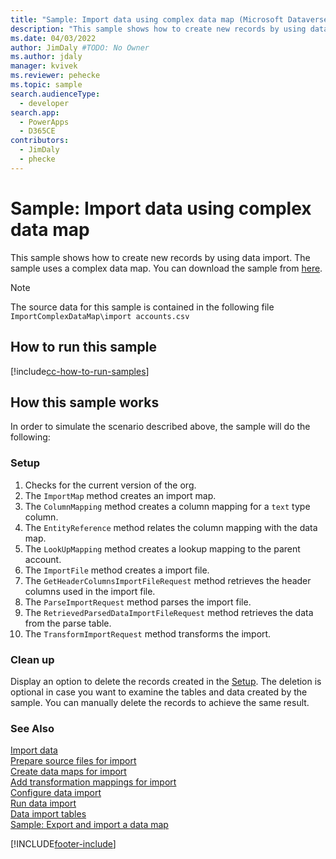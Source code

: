 ```yaml
---
title: "Sample: Import data using complex data map (Microsoft Dataverse) | Microsoft Docs" # Intent and product brand in a unique string of 43-59 chars including spaces
description: "This sample shows how to create new records by using data import" # 115-145 characters including spaces. This abstract displays in the search result.
ms.date: 04/03/2022
author: JimDaly #TODO: No Owner
ms.author: jdaly
manager: kvivek
ms.reviewer: pehecke
ms.topic: sample
search.audienceType:
  - developer
search.app:
  - PowerApps
  - D365CE
contributors:
  - JimDaly
  - phecke
---
```


# Sample: Import data using complex data map

This sample shows how to create new records by using data import. The sample uses a complex data map. You can download the sample from [here](https://github.com/microsoft/PowerApps-Samples/tree/master/dataverse/orgsvc/C%23/ImportComplexDataMap).

> [!NOTE]
> The source data for this sample is contained in the following file `ImportComplexDataMap\import accounts.csv`

## How to run this sample

[!include[cc-how-to-run-samples](../../includes/cc-how-to-run-samples.md)]

## How this sample works

In order to simulate the scenario described above, the sample will do the following:

### Setup

1. Checks for the current version of the org.
1. The `ImportMap` method creates an import map.
1. The `ColumnMapping` method creates a column mapping for a `text` type column.
1. The `EntityReference` method relates the column mapping with the data map.
1. The `LookUpMapping` method creates a lookup mapping to the parent account.
1. The `ImportFile` method creates a import file.
1. The `GetHeaderColumnsImportFileRequest` method retrieves the header columns used in the import file.
1. The `ParseImportRequest` method parses the import file.
1. The `RetrievedParsedDataImportFileRequest` method retrieves the data from the parse table.
1. The `TransformImportRequest` method transforms the import.

### Clean up

Display an option to delete the records created in the [Setup](#setup). The deletion is optional in case you want to examine the tables and data created by the sample. You can manually delete the records to achieve the same result.

### See Also

[Import data](../../import-data.md)<br />
[Prepare source files for import](../../prepare-source-files-import.md)<br />
[Create data maps for import](../../create-data-maps-for-import.md)<br />
[Add transformation mappings for import](../../add-transformation-mappings-import.md)<br />
[Configure data import](../../configure-data-import.md)<br />
[Run data import](../../run-data-import.md)<br />
[Data import tables](../../data-import-entities.md)<br />
[Sample: Export and import a data map](export-import-data-map.md)<br />

[!INCLUDE[footer-include](../../../../includes/footer-banner.md)]
